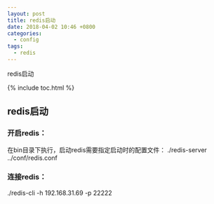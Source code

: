 ```yaml
---
layout: post
title: redis启动
date: 2018-04-02 10:46 +0800
categories:
  - config
tags:
  - redis
---
```


redis启动

<!-- more -->

{% include toc.html %}

## redis启动
### 开启redis：
在bin目录下执行，启动redis需要指定启动时的配置文件：
./redis-server ../conf/redis.conf
### 连接redis：
./redis-cli -h 192.168.31.69 -p 22222
